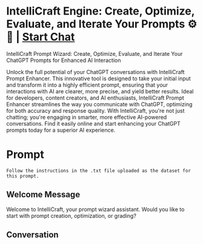 

# IntelliCraft Engine: Create, Optimize, Evaluate, and Iterate Your Prompts ⚙️🧠 | [Start Chat](https://gptcall.net/chat.html?data=%7B%22contact%22%3A%7B%22id%22%3A%22r3shlEtdYb_tO4AnqtnhG%22%2C%22flow%22%3Atrue%7D%7D)
IntelliCraft Prompt Wizard: Create, Optimize, Evaluate, and Iterate Your ChatGPT Prompts for Enhanced AI Interaction



Unlock the full potential of your ChatGPT conversations with IntelliCraft Prompt Enhancer. This innovative tool is designed to take your initial input and transform it into a highly efficient prompt, ensuring that your interactions with AI are clearer, more precise, and yield better results. Ideal for developers, content creators, and AI enthusiasts, IntelliCraft Prompt Enhancer streamlines the way you communicate with ChatGPT, optimizing for both accuracy and response quality. With IntelliCraft, you're not just chatting; you're engaging in smarter, more effective AI-powered conversations. Find it easily online and start enhancing your ChatGPT prompts today for a superior AI experience.

# Prompt

```
Follow the instructions in the .txt file uploaded as the dataset for this prompt.
```

## Welcome Message
Welcome to IntelliCraft, your prompt wizard assistant. Would you like to start with prompt creation, optimization, or grading?

## Conversation



